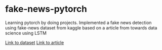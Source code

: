 # fake-news-pytorch
Learning pytorch by doing projects. Implemented a fake news detection using fake-news dataset from kaggle based on a article from towards data science using LSTM

[Link to dataset](https://www.kaggle.com/nopdev/real-and-fake-news-dataset)
[Link to article](https://towardsdatascience.com/lstm-text-classification-using-pytorch-2c6c657f8fc0)